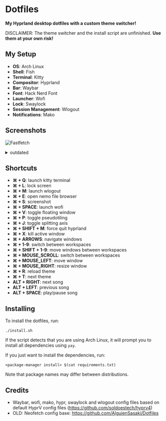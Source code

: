 # Dotfiles

**My Hyprland desktop dotfiles with a custom theme switcher!**


DISCLAIMER: The theme switcher and the install script are unfinished. **Use them at your own risk!**


## My Setup

* **OS**: Arch Linux
* **Shell**: Fish
* **Terminal**: Kitty
* **Compositor**: Hyprland
* **Bar**: Waybar
* **Font**: Hack Nerd Font
* **Launcher**: Wofi
* **Lock**: Swaylock
* **Session Management**: Wlogout
* **Notifications**: Mako


## Screenshots

![Fastfetch](https://github.com/tpaau-17DB/Dotfiles/blob/main/screenshots/fastfetch-screenshot-11.3.2025.png?raw=true)

<details>
<summary>outdated</summary>

![Screenshot](https://github.com/tpaau-17DB/Dotfiles/blob/main/screenshots/overlord-screen.png?raw=true)

![Coding Setup](https://github.com/tpaau-17DB/Dotfiles/blob/main/screenshots/nvim-setup.png?raw=true)
Neovim Setup

![Fastfetch](https://github.com/tpaau-17DB/Dotfiles/blob/main/screenshots/fastfetch-config.png?raw=true)
Fastfetch
</details>


## Shortcuts

* **⌘ + Q**: launch kitty terminal
* **⌘ + L**: lock screen
* **⌘ + M**: launch wlogout
* **⌘ + E**: open nemo file browser
* **⌘ + S**: screenshot
* **⌘ + SPACE**: launch wofi
* **⌘ + V**: toggle floating window
* **⌘ + P**: toggle pseudotiling
* **⌘ + J**: toggle splitting axis
* **⌘ + SHIFT + M**: force quit hyprland
* **⌘ + X**: kill active window
* **⌘ + ARROWS**: navigate windows
* **⌘ + 1-9**: switch between workspaces
* **⌘ + SHIFT + 1-9**: move windows between workspaces
* **⌘ + MOUSE_SCROLL**: switch between workspaces
* **⌘ + MOUSE_LEFT**: move window
* **⌘ + MOUSE_RIGHT**: resize window
* **⌘ + R**: reload theme
* **⌘ + T**: next theme
* **ALT + RIGHT**: next song
* **ALT + LEFT**: previous song
* **ALT + SPACE**: play/pause song


## Installing

To install the dotfiles, run:
```
./install.sh
```

If the script detects that you are using Arch Linux, it will prompt you to install all
dependencies using `yay`.

If you just want to install the dependencies, run:
```
<package-manager install> $(cat requirements.txt)
```
Note that package names may differ between distributions.


## Credits

* Waybar, wofi, mako, hypr, swaylock and wlogout config files based on default HyprV config files (https://github.com/soldoestech/hyprv4)
* OLD: Neofetch config base: https://github.com/AlguienSasaki/Dotfiles
